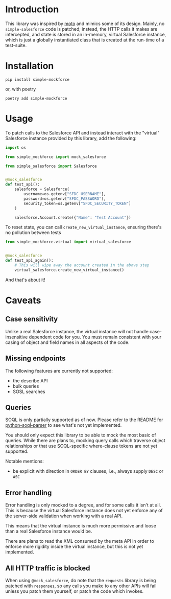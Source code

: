 # Introduction

This library was inspired by [moto](https://github.com/spulec/moto) and mimics some of its design. Mainly,
no `simple-salesforce` code is patched; instead, the HTTP calls it makes are intercepted, and state is
stored in an in-memory, virtual Salesforce instance, which is just a globally instantiated class that
is created at the run-time of a test-suite.

# Installation

`pip install simple-mockforce`

or, with poetry

`poetry add simple-mockforce`

# Usage

To patch calls to the Salesforce API and instead interact with the "virtual"
Salesforce instance provided by this library, add the following:

```python
import os

from simple_mockforce import mock_salesforce

from simple_salesforce import Salesforce


@mock_salesforce
def test_api():
    salesforce = Salesforce(
        username=os.getenv["SFDC_USERNAME"],
        password=os.getenv["SFDC_PASSWORD"],
        security_token=os.getenv["SFDC_SECURITY_TOKEN"]
    )

    salesforce.Account.create({"Name": "Test Account"})
```

To reset state, you can call `create_new_virtual_instance`,
ensuring there's no pollution between tests

```python
from simple_mockforce.virtual import virtual_salesforce


@mock_salesforce
def test_api_again():
    # This will wipe away the account created in the above step
    virtual_salesforce.create_new_virtual_instance()
```

And that's about it!

# Caveats

## Case sensitivity

Unlike a real Salesforce instance, the virtual instance will not handle case-insensitive
dependent code for you. You must remain consistent with your casing of object and field
names in all aspects of the code.

## Missing endpoints

The following features are currently not supported:

- the describe API
- bulk queries
- SOSL searches

## Queries

SOQL is only partially supported as of now. Please refer to the README
for [python-soql-parser](https://github.com/Kicksaw-Consulting/python-soql-parser#notable-unsupported-features)
to see what's not yet implemented.

You should only expect this library to be able to mock the most basic of queries.
While there are plans to, mocking query calls which traverse object relationships
or that use SOQL-specific where-clause tokens are not yet supported.

Notable mentions:

- be explicit with direction in `ORDER BY` clauses, i.e., always supply `DESC` or `ASC`

## Error handling

Error handling is only mocked to a degree, and for some calls it isn't at all.
This is because the virtual Salesforce instance does not yet enforce any of
the server-side validation when working with a real API.

This means that the virtual instance is much more permissive and loose than a
real Salesforce instance would be.

There are plans to read the XML consumed by the meta API in order to enforce
more rigidity inside the virtual instance, but this is not yet implemented.

## All HTTP traffic is blocked

When using `@mock_salesforce`, do note that the `requests` library is being
patched with `responses`, so any calls you make to any other APIs will fail
unless you patch them yourself, or patch the code which invokes.
